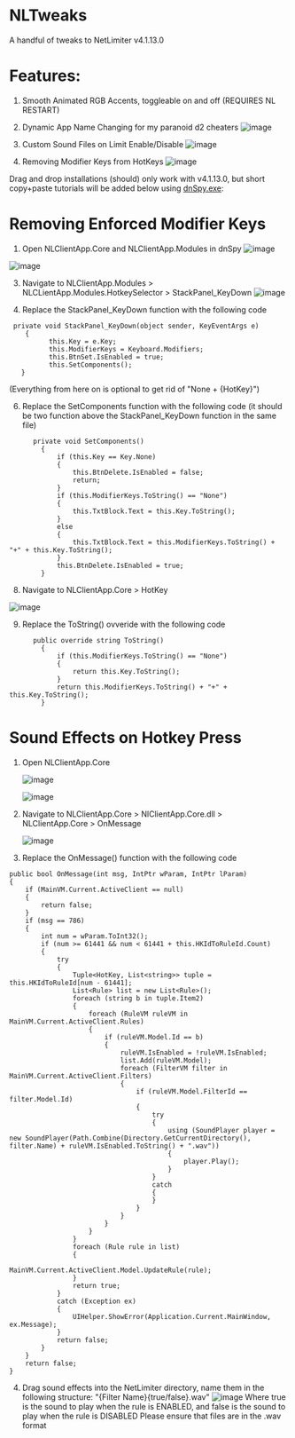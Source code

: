 # NLTweaks
A handful of tweaks to NetLimiter v4.1.13.0

# Features:
1. Smooth Animated RGB Accents, toggleable on and off (REQUIRES NL RESTART)
2. Dynamic App Name Changing for my paranoid d2 cheaters
   ![image](https://github.com/kanye4king/NLTweaks/assets/124884528/8adad3dd-2e6a-41a0-9134-fa6363f45c6f)

4. Custom Sound Files on Limit Enable/Disable
   ![image](https://github.com/kanye4king/NLTweaks/assets/124884528/c000e142-15c7-4972-9198-c751eca95c97)

6. Removing Modifier Keys from HotKeys
![image](https://github.com/kanye4king/NLTweaks/assets/124884528/50843c86-5aab-421c-add4-d7bd5fad0f70)

Drag and drop installations (should) only work with v4.1.13.0, but short copy+paste tutorials will be added below using [dnSpy.exe](https://github.com/dnSpy/dnSpy):

# Removing Enforced Modifier Keys
   1. Open NLClientApp.Core and NLClientApp.Modules in dnSpy
   ![image](https://github.com/kanye4king/NLTweaks/assets/124884528/ee3234a6-2879-47ce-b723-df39ca205ee4)

   ![image](https://github.com/kanye4king/NLTweaks/assets/124884528/3e1c2e02-2df9-4141-a367-55c8de855f3b)
   
   3. Navigate to NLClientApp.Modules > NLCLientApp.Modules.HotkeySelector > StackPanel_KeyDown
   ![image](https://github.com/kanye4king/NLTweaks/assets/124884528/f1d8f664-3b93-41fb-8315-348df18c6242)

   5. Replace the StackPanel_KeyDown function with the following code
   
  ```
   private void StackPanel_KeyDown(object sender, KeyEventArgs e)
      {
        	this.Key = e.Key;
        	this.ModifierKeys = Keyboard.Modifiers;
        	this.BtnSet.IsEnabled = true;
        	this.SetComponents();
     }
```
   (Everything from here on is optional to get rid of "None + {HotKey}")

   6. Replace the SetComponents function with the following code (it should be two function above the StackPanel_KeyDown function in the same file)
```
      private void SetComponents()
		{
			if (this.Key == Key.None)
			{
				this.BtnDelete.IsEnabled = false;
				return;
			}
			if (this.ModifierKeys.ToString() == "None")
			{
				this.TxtBlock.Text = this.Key.ToString();
			}
			else
			{
				this.TxtBlock.Text = this.ModifierKeys.ToString() + "+" + this.Key.ToString();
			}
			this.BtnDelete.IsEnabled = true;
		}
```
   8. Navigate to NLClientApp.Core > HotKey

   ![image](https://github.com/kanye4king/NLTweaks/assets/124884528/f308ff14-3dad-4a64-8b05-125ac21458f3)

   9. Replace the ToString() ovveride with the following code
```
      public override string ToString()
		{
			if (this.ModifierKeys.ToString() == "None")
			{
				return this.Key.ToString();
			}
			return this.ModifierKeys.ToString() + "+" + this.Key.ToString();
		}
```
# Sound Effects on Hotkey Press

1. Open NLClientApp.Core

    ![image](https://github.com/kanye4king/NLTweaks/assets/124884528/ee3234a6-2879-47ce-b723-df39ca205ee4)

   ![image](https://github.com/kanye4king/NLTweaks/assets/124884528/8e6ec2e8-df03-4b86-a91b-5bd284b04ca9)

2. Navigate to NLClientApp.Core > NlClientApp.Core.dll > NLClientApp.Core > OnMessage

   ![image](https://github.com/kanye4king/NLTweaks/assets/124884528/783c99d2-6681-46c3-ac5a-f673999d4968)

3. Replace the OnMessage() function with the following code

```
public bool OnMessage(int msg, IntPtr wParam, IntPtr lParam)
{
	if (MainVM.Current.ActiveClient == null)
	{
		return false;
	}
	if (msg == 786)
	{
		int num = wParam.ToInt32();
		if (num >= 61441 && num < 61441 + this.HKIdToRuleId.Count)
		{
			try
			{
				Tuple<HotKey, List<string>> tuple = this.HKIdToRuleId[num - 61441];
				List<Rule> list = new List<Rule>();
				foreach (string b in tuple.Item2)
				{
					foreach (RuleVM ruleVM in MainVM.Current.ActiveClient.Rules)
					{
						if (ruleVM.Model.Id == b)
						{
							ruleVM.IsEnabled = !ruleVM.IsEnabled;
							list.Add(ruleVM.Model);
							foreach (FilterVM filter in MainVM.Current.ActiveClient.Filters)
							{
								if (ruleVM.Model.FilterId == filter.Model.Id)
								{
									try
									{
										using (SoundPlayer player = new SoundPlayer(Path.Combine(Directory.GetCurrentDirectory(), filter.Name) + ruleVM.IsEnabled.ToString() + ".wav"))
										{
											player.Play();
										}
									}
									catch
									{
									}
								}
							}
						}
					}
				}
				foreach (Rule rule in list)
				{
					MainVM.Current.ActiveClient.Model.UpdateRule(rule);
				}
				return true;
			}
			catch (Exception ex)
			{
				UIHelper.ShowError(Application.Current.MainWindow, ex.Message);
			}
			return false;
		}
	}
	return false;
}
```
4. Drag sound effects into the NetLimiter directory, name them in the following structure: 
"{Filter Name}{true/false}.wav"
![image](https://github.com/kanye4king/NLTweaks/assets/124884528/2858a8f2-44eb-4ceb-ab18-00325744e183)
Where true is the sound to play when the rule is ENABLED, and false is the sound to play when the rule is DISABLED
Please ensure that files are in the .wav format


    
   
  



